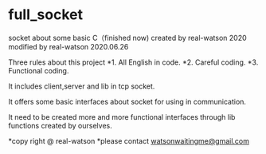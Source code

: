 # full_socket
socket about some basic C（finished now)
created by real-watson 2020
modified by real-watson 2020.06.26

Three rules about this project
*1. All English in code.
*2. Careful coding.
*3. Functional coding.

It includes client,server and lib in tcp socket.

It offers some basic interfaces about socket for using in communication.

It need to be created more and more functional interfaces through lib functions created by ourselves.

*copy right @ real-watson
*please contact watsonwaitingme@gmail.com
